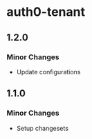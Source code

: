 # auth0-tenant

## 1.2.0

### Minor Changes

- Update configurations

## 1.1.0

### Minor Changes

- Setup changesets
